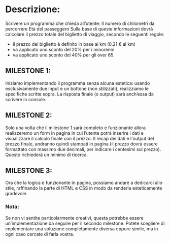 # Descrizione:

Scrivere un programma che chieda all’utente:
Il numero di chilometri da percorrere
Età del passeggero
Sulla base di queste informazioni dovrà calcolare il prezzo totale del biglietto di viaggio, secondo le seguenti regole:

- il prezzo del biglietto è definito in base ai km (0.21 € al km)
- va applicato uno sconto del 20% per i minorenni
- va applicato uno sconto del 40% per gli over 65.

## MILESTONE 1:

Iniziamo implementando il programma senza alcuna estetica: usando esclusivamente due input e un bottone (non stilizzati), realizziamo le specifiche scritte sopra. La risposta finale (o output) sarà anch’essa da scrivere in console.

## MILESTONE 2:

Solo una volta che il milestone 1 sarà completo e funzionante allora realizzeremo un form in pagina in cui l’utente potrà inserire i dati e visualizzare il calcolo finale con il prezzo. Il recap dei dati e l'output del prezzo finale, andranno quindi stampati in pagina (il prezzo dovrà essere formattato con massimo due decimali, per indicare i centesimi sul prezzo). Questo richiederà un minimo di ricerca.

## MILESTONE 3:

Ora che la logica è funzionante in pagina, possiamo andare a dedicarci allo stile, raffinando la parte di HTML e CSS in modo da renderla esteticamente gradevole.

### Nota:

Se non vi sentite particolarmente creativi, questa potrebbe essere un’implementazione da seguire per il secondo milestone. Potete scegliere di implementare una soluzione completamente diversa oppure simile, ma in ogni caso cercate di farla vostra.
